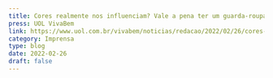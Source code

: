 ```yaml
---
title: Cores realmente nos influenciam? Vale a pena ter um guarda-roupa colorido?
press: UOL VivaBem
link: https://www.uol.com.br/vivabem/noticias/redacao/2022/02/26/cores-realmente-nos-influenciam-vale-a-pena-ter-um-guarda-roupa-colorido.htm
category: Imprensa
type: blog
date: 2022-02-26
draft: false
---
```

